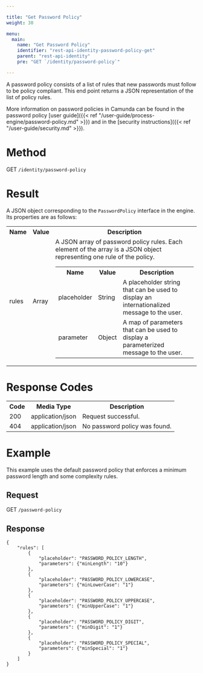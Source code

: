 ```yaml
---

title: "Get Password Policy"
weight: 30

menu:
  main:
    name: "Get Password Policy"
    identifier: "rest-api-identity-password-policy-get"
    parent: "rest-api-identity"
    pre: "GET `/identity/password-policy`"

---
```


A password policy consists of a list of rules that new passwords must follow to be policy compliant. This end point returns a JSON representation of the list of policy rules.

More information on password policies in Camunda can be found in the password policy [user guide]({{< ref "/user-guide/process-engine/password-policy.md" >}}) and in the [security instructions]({{< ref "/user-guide/security.md" >}}).

# Method

GET `/identity/password-policy`

# Result

A JSON object corresponding to the `PasswordPolicy` interface in the engine.
Its properties are as follows:

<table class="table table-striped">
  <tr>
    <th>Name</th>
    <th>Value</th>
    <th>Description</th>
  </tr>
  <tr>
    <td>rules</td>
    <td>Array</td>
    <td>A JSON array of password policy rules. Each element of the array is a JSON object representing one rule of the policy.
    <table class="table table-striped">
      <tr>
        <th>Name</th>
        <th>Value</th>
        <th>Description</th>
      </tr>
      <tr>
        <td>placeholder</td>
        <td>String</td>
        <td>A placeholder string that can be used to display an internationalized message to the user.</td>
      </tr>
      <tr>
        <td>parameter</td>
        <td>Object</td>
        <td>A map of parameters that can be used to display a parameterized message to the user.</td>
      </tr>
    </table>
    </td>
  </tr>
</table>

# Response Codes

<table class="table table-striped">
  <tr>
    <th>Code</th>
    <th>Media Type</th>
    <th>Description</th>
  </tr>
  <tr>
    <td>200</td>
    <td>application/json</td>
    <td>Request successful.</td>
  </tr>
  <tr>
    <td>404</td>
    <td>application/json</td>
  <td>No password policy was found.</td>
  </tr>
</table>

# Example

This example uses the default password policy that enforces a minimum password length and some complexity rules.

## Request

GET `/password-policy`

## Response
```
{
    "rules": [
        {
            "placeholder": "PASSWORD_POLICY_LENGTH",
            "parameters": {"minLength": "10"}
        },
        {
            "placeholder": "PASSWORD_POLICY_LOWERCASE",
            "parameters": {"minLowerCase": "1"}
        },
        {
            "placeholder": "PASSWORD_POLICY_UPPERCASE",
            "parameters": {"minUpperCase": "1"}
        },
        {
            "placeholder": "PASSWORD_POLICY_DIGIT",
            "parameters": {"minDigit": "1"}
        },
        {
            "placeholder": "PASSWORD_POLICY_SPECIAL",
            "parameters": {"minSpecial": "1"}
        }
    ]
}
```